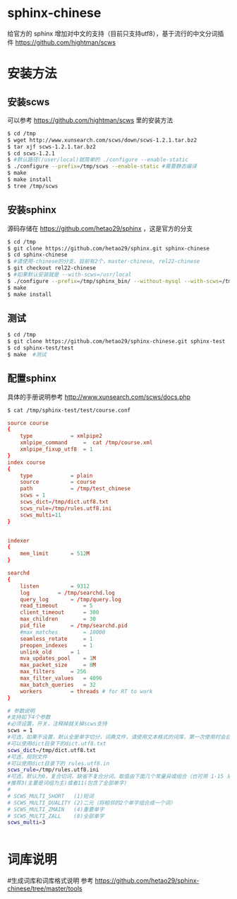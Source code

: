 # sphinx-chinese
给官方的 sphinx 增加对中文的支持（目前只支持utf8），基于流行的中文分词插件 https://github.com/hightman/scws

# 安装方法
## 安装scws
可以参考 https://github.com/hightman/scws 里的安装方法
```bash
$ cd /tmp
$ wget http://www.xunsearch.com/scws/down/scws-1.2.1.tar.bz2 
$ tar xjf scws-1.2.1.tar.bz2 
$ cd scws-1.2.1
$ #默认路径(/user/local)就简单的 ./configure --enable-static
$ ./configure --prefix=/tmp/scws --enable-static #需要静态编译
$ make 
$ make install
$ tree /tmp/scws
```
## 安装sphinx
源码存储在 https://github.com/hetao29/sphinx ，这是官方的分支
```bash
$ cd /tmp
$ git clone https://github.com/hetao29/sphinx.git sphinx-chinese
$ cd sphinx-chinese
$ #请使用-chinese的分支，目前有2个，master-chinese, rel22-chinese
$ git checkout rel22-chinese 
$ #如果默认安装就是 --with-scws=/usr/local
$ ./configure --prefix=/tmp/sphinx_bin/ --without-mysql --with-scws=/tmp/scws/ 
$ make 
$ make install
```

## 测试
```bash
$ cd /tmp
$ git clone https://github.com/hetao29/sphinx-chinese.git sphinx-test
$ cd sphinx-test/test
$ make  #测试
```

## 配置sphinx
具体的手册说明参考 http://www.xunsearch.com/scws/docs.php 
```bash
$ cat /tmp/sphinx-test/test/course.conf
```
```conf
source course
{
	type			= xmlpipe2
	xmlpipe_command		=  cat /tmp/course.xml
	xmlpipe_fixup_utf8	= 1
}
index course
{
	type			= plain
	source			= course
	path			= /tmp/test_chinese
	scws = 1
	scws_dict=/tmp/dict.utf8.txt
	scws_rule=/tmp/rules.utf8.ini
	scws_multi=11
}


indexer
{
	mem_limit		= 512M
}

searchd
{
	listen			= 9312
	log			= /tmp/searchd.log
	query_log		= /tmp/query.log
	read_timeout		= 5
	client_timeout		= 300
	max_children		= 30
	pid_file		= /tmp/searchd.pid
	#max_matches		= 10000
	seamless_rotate		= 1
	preopen_indexes		= 1
	unlink_old		= 1
	mva_updates_pool	= 1M
	max_packet_size		= 8M
	max_filters		= 256
	max_filter_values	= 4096
	max_batch_queries	= 32
	workers			= threads # for RT to work
}
```
```sh
# 参数说明
#支持如下4个参数
#必须设置，开关，注释掉就关掉scws支持
scws = 1 
#可选，如果不设置，默认全是单字切分，词典文件，请使用文本格式的词库，第一次使用时会自动生成xdb格式并优化
#可以使用dict目录下的dict.utf8.txt
scws_dict=/tmp/dict.utf8.txt
#可选，规则文件
#可以使用dict目录下的 rules.utf8.in
scws_rule=/tmp/rules.utf8.ini
#可选，默认为0，复合切词，缺省不复合分词。取值由下面几个常量异或组合（也可用 1-15 来表示，就是数字相加，比如3就表示1+2）：
#推荐3(主要是词组为主)或者11(包含了全部单字)
#
# SCWS_MULTI_SHORT   (1)短词
# SCWS_MULTI_DUALITY (2)二元（将相邻的2个单字组合成一个词）
# SCWS_MULTI_ZMAIN   (4)重要单字
# SCWS_MULTI_ZALL    (8)全部单字
scws_multi=3
    
```
# 词库说明
#生成词库和词库格式说明
参考 https://github.com/hetao29/sphinx-chinese/tree/master/tools
